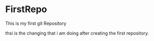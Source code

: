 # FirstRepo
This is my first git Repository

thsi is the changing that i am doing after creating the first repository.
